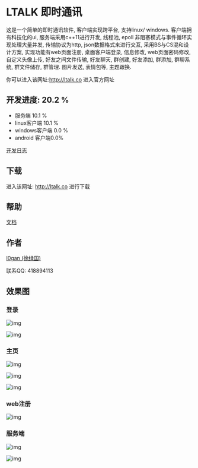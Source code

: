 

# LTALK 即时通讯


这是一个简单的即时通讯软件, 客户端实现跨平台, 支持linux/ windows. 客户端拥有科技化的ui, 服务端采用c++11进行开发, 线程池,  epoll 非阻塞模式与事件循环实现处理大量并发, 传输协议为http, json数据格式来进行交互, 采用BS与CS混和设计方案, 实现功能有web页面注册, 桌面客户端登录, 信息修改, web页面密码修改, 自定义头像上传, 好友之间文件传输, 好友聊天, 群创建, 好友添加, 群添加, 群聊系统, 群文件储存, 群管理. 图片发送, 表情包等, 主题跟换.

你可以进入该网址:http://ltalk.co 进入官方网址




## 开发进度:  20.2 %

* 服务端 10.1 %
* linux客户端  10.1 %
* windows客户端 0.0 %
* android 客户端0.0%

[开发日志](doc/dev-log/log.md)

## 下载

进入该网址: http://ltalk.co 进行下载



## 帮助

[文档](doc/README.md)



## 作者

[I0gan (徐绿国)](http://blog.i0gan.cn/)

联系QQ: 418894113



## 效果图

###  登录

![img](doc/images/login_01.png)

![img](doc/images/login_02.png)


### 主页


![img](doc/images/main_page_01.png)

![img](doc/images/pages_01.png)

![img](doc/images/pages_02.png)

### web注册

![img](doc/images/web_page_01.png)

### 服务端

![img](doc/images/server_01.png)


![img](doc/images/server_02.png)